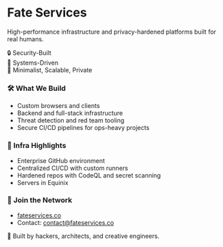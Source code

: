 # Fate Services

High-performance infrastructure and privacy-hardened platforms built for real humans.

🔒 Security-Built  
🧠 Systems-Driven  
🧊 Minimalist, Scalable, Private  

### 🛠️ What We Build
- Custom browsers and clients
- Backend and full-stack infrastructure
- Threat detection and red team tooling
- Secure CI/CD pipelines for ops-heavy projects

### 📡 Infra Highlights
- Enterprise GitHub environment
- Centralized CI/CD with custom runners
- Hardened repos with CodeQL and secret scanning
- Servers in Equinix

### 🔗 Join the Network
- [fateservices.co](https://fateservices.co)
- Contact: contact@fateservices.co

🧪 Built by hackers, architects, and creative engineers.

